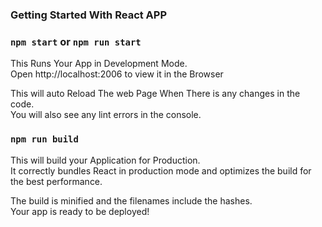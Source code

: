 ### Getting Started With React APP

### `npm start` or `npm run start`

This Runs Your App in Development Mode. \
Open http://localhost:2006 to view it in the Browser

This will auto Reload The web Page When There is any changes in the code.\
You will also see any lint errors in the console.

### `npm run build`

This will build your Application for Production.\
It correctly bundles React in production mode and optimizes the build for the best performance.

The build is minified and the filenames include the hashes.\
Your app is ready to be deployed!
